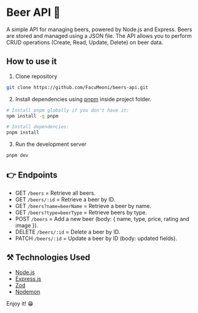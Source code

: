 # Beer API 🍻

A simple API for managing beers, powered by Node.js and Express. Beers are stored and managed using a JSON file. The API allows you to perform CRUD operations (Create, Read, Update, Delete) on beer data.

## How to use it
1. Clone repository
```bash
git clone https://github.com/FacuMeoni/beers-api.git
```
2. Install dependencies using [pnpm](https://pnpm.io/) inside project folder.
```bash 
# Install pnpm globally if you don't have it:
npm install -g pnpm

# Install dependencies:
pnpm install
```
3. Run the development server
```bash
pnpm dev
```
## 👉 Endpoints
- GET `/beers` = Retrieve all beers.
- GET `/beers/:id` = Retrieve a beer by ID.
- GET `/beers?name=beerName` = Retrieve a beer by name.
- GET `/beers?type=beerType` =  Retrieve beers by type.
- POST `/beers` = Add a new beer (body: { name, type, price, rating and image }).
- DELETE `/beers/:id` = Delete a beer by ID.
- PATCH `/beers/:id` = Update a beer by ID (body: updated fields).

## ⚒️ Technologies Used
- [Node.js](https://nodejs.org/en)
- [Express.js](https://expressjs.com/es/)
- [Zod](https://zod.dev/)
- [Nodemon](https://nodemon.io/)


Enjoy it! 😁